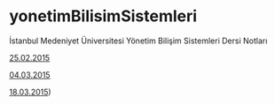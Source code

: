 # yonetimBilisimSistemleri
İstanbul Medeniyet Üniversitesi Yönetim Bilişim Sistemleri Dersi Notları

[25.02.2015](https://github.com/suhaboncukcu/yonetimBilisimSistemleri/blob/master/chap_1.md)

[04.03.2015](https://github.com/suhaboncukcu/yonetimBilisimSistemleri/blob/master/chap_2.md)

[18.03.2015](https://github.com/suhaboncukcu/yonetimBilisimSistemleri/blob/master/chap_3.md))
